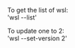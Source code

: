 To get the list of wsl:  
'wsl --list'  

To update one to 2:  
'wsl --set-version <distribution name> 2'  

